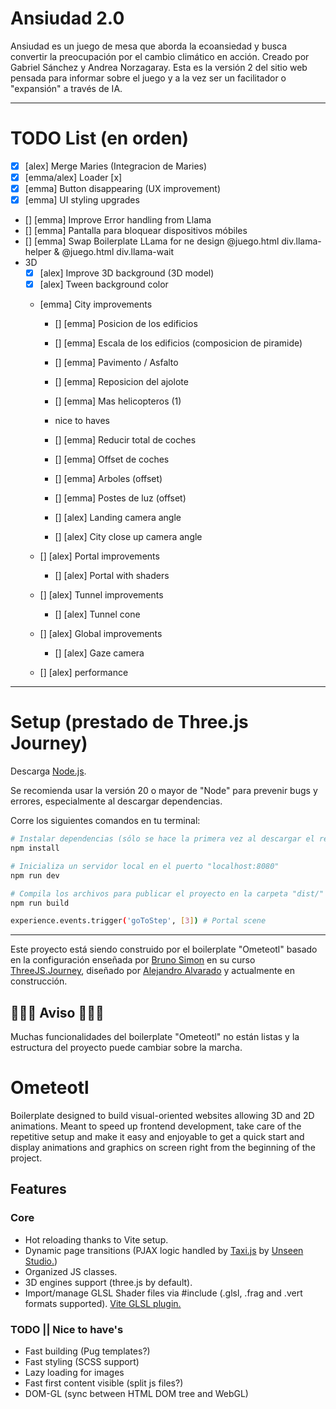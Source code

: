 # Ansiudad 2.0
Ansiudad es un juego de mesa que aborda la ecoansiedad y busca convertir la preocupación por el cambio climático en acción. Creado por Gabriel Sánchez y Andrea Norzagaray. Esta es la versión 2 del sitio web pensada para informar sobre el juego y a la vez ser un facilitador o "expansión" a través de IA.


***
# TODO List (en orden)
- [x] [alex] Merge Maries (Integracion de Maries)
- [x] [emma/alex] Loader [x]
- [x] [emma] Button disappearing (UX improvement)
- [x] [emma] UI styling upgrades
- [] [emma] Improve Error handling from Llama
- [] [emma] Pantalla para bloquear dispositivos móbiles
- [] [emma] Swap Boilerplate LLama for ne design @juego.html div.llama-helper & @juego.html div.llama-wait
- 3D
    - [x] [alex] Improve 3D background (3D model)
    - [x] [alex] Tween background color

    - [emma] City improvements
        - [] [emma] Posicion de los edificios
        - [] [emma] Escala de los edificios (composicion de piramide)
        - [] [emma] Pavimento / Asfalto
        - [] [emma] Reposicion del ajolote
        - [] [emma] Mas helicopteros (1)

        - nice to haves
         - [] [emma] Reducir total de coches 
         - [] [emma] Offset de coches 
         - [] [emma] Arboles (offset) 
         - [] [emma] Postes de luz (offset) 

        - [] [alex] Landing camera angle
        - [] [alex] City close up camera angle

    - [] [alex] Portal improvements
        - [] [alex] Portal with shaders

    - [] [alex] Tunnel improvements
        - [] [alex] Tunnel cone


    - [] [alex] Global improvements
        - [] [alex] Gaze camera

    - [] [alex] performance

***

# Setup (prestado de Three.js Journey)
Descarga [Node.js](https://nodejs.org/en/download/).

Se recomienda usar la versión 20 o mayor de "Node" para prevenir bugs y errores, especialmente al descargar dependencias.

Corre los siguientes comandos en tu terminal:

``` bash
# Instalar dependencias (sólo se hace la primera vez al descargar el repositorio)
npm install

# Inicializa un servidor local en el puerto "localhost:8080"
npm run dev

# Compila los archivos para publicar el proyecto en la carpeta "dist/"
npm run build

experience.events.trigger('goToStep', [3]) # Portal scene
```


***


Este proyecto está siendo construido por el boilerplate "Ometeotl" basado en la configuración enseñada por [Bruno Simon](https://bruno-simon.com/) en su curso [ThreeJS.Journey](https://threejs-journey.com/), diseñado por [Alejandro Alvarado](https://andrew.studio/) y actualmente en construcción.

## 🚧🚧🚧 Aviso 🚧🚧🚧
Muchas funcionalidades del boilerplate "Ometeotl" no están listas y la estructura del proyecto puede cambiar sobre la marcha.


# Ometeotl
Boilerplate designed to build visual-oriented websites allowing 3D and 2D animations. Meant to speed up frontend development, take care of the repetitive setup and make it easy and enjoyable to get a quick start and display animations and graphics on screen right from the beginning of the project.

## Features
### Core
* Hot reloading thanks to Vite setup.
* Dynamic page transitions (PJAX logic handled by [Taxi.js](https://taxi.js.org/) by [Unseen Studio.](https://unseen.co/))
* Organized JS classes.
* 3D engines support (three.js by default).
* Import/manage GLSL Shader files via #include (.glsl, .frag and .vert formats supported). [Vite GLSL plugin.](https://www.npmjs.com/package/vite-plugin-glsl)


### TODO || Nice to have's
* Fast building (Pug templates?)
* Fast styling (SCSS support)
* Lazy loading for images
* Fast first content visible (split js files?)
* DOM-GL (sync between HTML DOM tree and WebGL)
